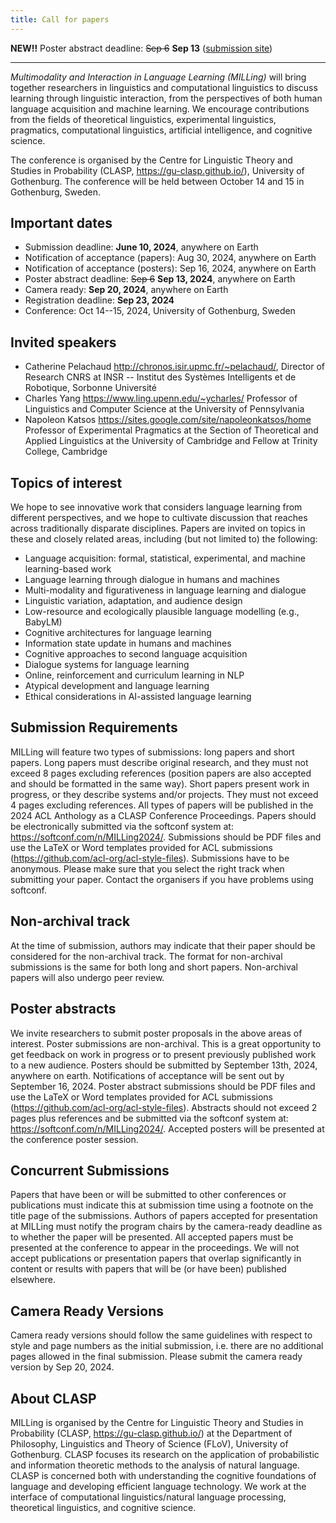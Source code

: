 ```yaml
---
title: Call for papers
---
```


<!-- EMAILS: REMEMBER TO ADD CONFERENCE TITLE AND CFP URL -->

**NEW!!** Poster abstract deadline: ~~Sep 6~~ **Sep 13** ([submission site](https://softconf.com/n/MILLing2024))

----------

*Multimodality and Interaction in Language Learning (MILLing)* will
bring together researchers in linguistics and computational
linguistics to discuss learning through linguistic interaction, from
the perspectives of both human language acquisition and machine
learning. We encourage contributions from the fields of theoretical linguistics, 
experimental linguistics, pragmatics, computational linguistics,
artificial intelligence, and cognitive science.

The conference is organised by the Centre for Linguistic Theory and
Studies in Probability (CLASP, <https://gu-clasp.github.io/>),
University of Gothenburg. The conference will be held between October
14 and 15 in Gothenburg, Sweden.

Important dates
----
- Submission deadline: **June 10, 2024**, anywhere on Earth
- Notification of acceptance (papers): Aug 30, 2024, anywhere on Earth
- Notification of acceptance (posters): Sep 16, 2024, anywhere on Earth
- Poster abstract deadline: ~~Sep 6~~ **Sep 13, 2024**, anywhere on Earth
- Camera ready: **Sep 20, 2024**, anywhere on Earth
- Registration deadline: **Sep 23, 2024**
- Conference: Oct 14--15, 2024, University of Gothenburg, Sweden

Invited speakers
----
- Catherine Pelachaud <http://chronos.isir.upmc.fr/~pelachaud/>, 
  Director of Research CNRS at INSR -- Institut des Systèmes Intelligents et de Robotique, 
  Sorbonne Université
- Charles Yang <https://www.ling.upenn.edu/~ycharles/> 
  Professor of Linguistics and Computer Science at the University of Pennsylvania
- Napoleon Katsos <https://sites.google.com/site/napoleonkatsos/home> 
  Professor of Experimental Pragmatics at the Section of Theoretical and Applied 
  Linguistics at the University of Cambridge and Fellow at Trinity College, Cambridge

Topics of interest
----
We hope to see innovative work that
considers language learning from different perspectives, and we hope
to cultivate discussion that reaches across traditionally disparate
disciplines. Papers are invited on topics in these and closely related
areas, including (but not limited to) the following:

- Language acquisition: formal, statistical, experimental, and machine learning-based work
- Language learning through dialogue in humans and machines
- Multi-modality and figurativeness in language learning and dialogue
- Linguistic variation, adaptation, and audience design
- Low-resource and ecologically plausible language modelling (e.g., BabyLM)
- Cognitive architectures for language learning
- Information state update in humans and machines
- Cognitive approaches to second language acquisition
- Dialogue systems for language learning
- Online, reinforcement and curriculum learning in NLP
- Atypical development and language learning 
- Ethical considerations in AI-assisted language learning

Submission Requirements
----
MILLing will feature two types of submissions: long papers and short
papers. Long papers must describe original research, and they must not
exceed 8 pages excluding references (position papers are also accepted
and should be formatted in the same way). Short papers present work in
progress, or they describe systems and/or projects. They must not
exceed 4 pages excluding references. All types of papers will be
published in the 2024 ACL Anthology as a CLASP Conference Proceedings.
Papers should be electronically submitted via the softconf system at:
<https://softconf.com/n/MILLing2024/>. Submissions should be PDF files
and use the LaTeX or Word templates provided for ACL submissions
(<https://github.com/acl-org/acl-style-files>). Submissions have to be
anonymous. Please make sure that you select the right track when
submitting your paper. Contact the organisers if you have problems
using softconf.

Non-archival track
----
At the time of submission, authors may indicate that their paper should be
considered for the non-archival track. The format for non-archival submissions
is the same for both long and short papers. Non-archival papers will also
undergo peer review. 

Poster abstracts
---

We invite researchers to submit poster proposals in the above areas of
interest. Poster submissions are non-archival. This is a great opportunity to
get feedback on work in progress or to present previously published work to a
new audience. Posters should be submitted by September 13th, 2024, anywhere on
earth. Notifications of acceptance will be sent out by September 16, 2024.
Poster abstract submissions should be PDF files and use the LaTeX or Word
templates provided for ACL submissions
(<https://github.com/acl-org/acl-style-files>). Abstracts should not exceed 2
pages plus references and be submitted via the softconf system at:
<https://softconf.com/n/MILLing2024/>. Accepted posters will be presented at the
conference poster session.

Concurrent Submissions
----
Papers that have been or will be submitted to other conferences or
publications must indicate this at submission time using a footnote on
the title page of the submissions. Authors of papers accepted for
presentation at MILLing must notify the program chairs by the
camera-ready deadline as to whether the paper will be presented. All
accepted papers must be presented at the conference to appear in the
proceedings. We will not accept publications or presentation papers
that overlap significantly in content or results with papers that will
be (or have been) published elsewhere.

Camera Ready Versions
----
Camera ready versions should follow the same guidelines with respect
to style and page numbers as the initial submission, i.e. there are no
additional pages allowed in the final submission. Please submit the
camera ready version by Sep 20, 2024.

About CLASP
----
MILLing is organised by the Centre for Linguistic Theory and Studies
in Probability (CLASP, <https://gu-clasp.github.io/>) at the Department
of Philosophy, Linguistics and Theory of Science (FLoV), University of
Gothenburg. CLASP focuses its research on the application of
probabilistic and information theoretic methods to the analysis of
natural language. CLASP is concerned both with understanding the
cognitive foundations of language and developing efficient language
technology. We work at the interface of computational
linguistics/natural language processing, theoretical linguistics, and
cognitive science.

